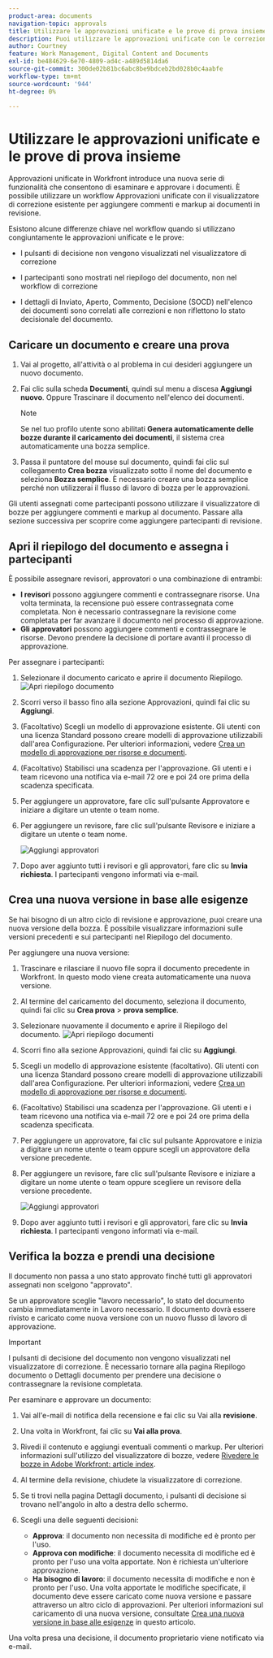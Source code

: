 ```yaml
---
product-area: documents
navigation-topic: approvals
title: Utilizzare le approvazioni unificate e le prove di prova insieme
description: Puoi utilizzare le approvazioni unificate con le correzioni.
author: Courtney
feature: Work Management, Digital Content and Documents
exl-id: be484629-6e70-4809-ad4c-a489d5814da6
source-git-commit: 300de02b81bc6abc8be9bdceb2bd028b0c4aabfe
workflow-type: tm+mt
source-wordcount: '944'
ht-degree: 0%

---
```


# Utilizzare le approvazioni unificate e le prove di prova insieme

Approvazioni unificate in Workfront introduce una nuova serie di funzionalità che consentono di esaminare e approvare i documenti. È possibile utilizzare un workflow Approvazioni unificate con il visualizzatore di correzione esistente per aggiungere commenti e markup ai documenti in revisione.

Esistono alcune differenze chiave nel workflow quando si utilizzano congiuntamente le approvazioni unificate e le prove:

* I pulsanti di decisione non vengono visualizzati nel visualizzatore di correzione

* I partecipanti sono mostrati nel riepilogo del documento, non nel workflow di correzione

* I dettagli di Inviato, Aperto, Commento, Decisione (SOCD) nell&#39;elenco dei documenti sono correlati alle correzioni e non riflettono lo stato decisionale del documento.

## Caricare un documento e creare una prova

1. Vai al progetto, all&#39;attività o al problema in cui desideri aggiungere un nuovo documento.
1. Fai clic sulla scheda **Documenti**, quindi sul menu a discesa **Aggiungi nuovo**.
Oppure
Trascinare il documento nell&#39;elenco dei documenti.

   >[!NOTE]
   >
   >Se nel tuo profilo utente sono abilitati **Genera automaticamente delle bozze durante il caricamento dei documenti**, il sistema crea automaticamente una bozza semplice.

1. Passa il puntatore del mouse sul documento, quindi fai clic sul collegamento **Crea bozza** visualizzato sotto il nome del documento e seleziona **Bozza semplice**. È necessario creare una bozza semplice perché non utilizzerai il flusso di lavoro di bozza per le approvazioni.

Gli utenti assegnati come partecipanti possono utilizzare il visualizzatore di bozze per aggiungere commenti e markup al documento. Passare alla sezione successiva per scoprire come aggiungere partecipanti di revisione.

## Apri il riepilogo del documento e assegna i partecipanti

È possibile assegnare revisori, approvatori o una combinazione di entrambi:

* **I revisori** possono aggiungere commenti e contrassegnare risorse. Una volta terminata, la recensione può essere contrassegnata come completata. Non è necessario contrassegnare la revisione come completata per far avanzare il documento nel processo di approvazione.
* **Gli approvatori** possono aggiungere commenti e contrassegnare le risorse. Devono prendere la decisione di portare avanti il processo di approvazione.

Per assegnare i partecipanti:

1. Selezionare il documento caricato e aprire il documento Riepilogo.
   ![Apri riepilogo documento](assets/open-doc-summary.png)

1. Scorri verso il basso fino alla sezione Approvazioni, quindi fai clic su **Aggiungi**.

1. (Facoltativo) Scegli un modello di approvazione esistente. Gli utenti con una licenza Standard possono creare modelli di approvazione utilizzabili dall&#39;area Configurazione. Per ulteriori informazioni, vedere [Crea un modello di approvazione per risorse e documenti](/help/quicksilver/review-and-approve-work/document-reviews-and-approvals/manage-document-approvals/create-approval-template.md).

1. (Facoltativo) Stabilisci una scadenza per l&#39;approvazione. Gli utenti e i team ricevono una notifica via e-mail 72 ore e poi 24 ore prima della scadenza specificata.

1. Per aggiungere un approvatore, fare clic sull&#39;pulsante Approvatore e iniziare a digitare un utente o team nome.

1. Per aggiungere un revisore, fare clic sull&#39;pulsante Revisore e iniziare a digitare un utente o team nome.

   ![Aggiungi approvatori](assets/add-approvers.png)

1. Dopo aver aggiunto tutti i revisori e gli approvatori, fare clic su **Invia richiesta**. I partecipanti vengono informati via e-mail.

## Crea una nuova versione in base alle esigenze

Se hai bisogno di un altro ciclo di revisione e approvazione, puoi creare una nuova versione della bozza.  <!-- and add the previous participants, new participants, or a mix of both. --> È possibile visualizzare informazioni sulle versioni precedenti e sui partecipanti nel Riepilogo del documento.

Per aggiungere una nuova versione:

1. Trascinare e rilasciare il nuovo file sopra il documento precedente in Workfront. In questo modo viene creata automaticamente una nuova versione.

1. Al termine del caricamento del documento, seleziona il documento, quindi fai clic su **Crea prova** > **prova semplice**.

1. Selezionare nuovamente il documento e aprire il Riepilogo del documento.
   ![Apri riepilogo documenti](assets/open-doc-summary.png)

1. Scorri fino alla sezione Approvazioni, quindi fai clic su **Aggiungi**.

1. Scegli un modello di approvazione esistente (facoltativo). Gli utenti con una licenza Standard possono creare modelli di approvazione utilizzabili dall&#39;area Configurazione. Per ulteriori informazioni, vedere [Crea un modello di approvazione per risorse e documenti](/help/quicksilver/review-and-approve-work/document-reviews-and-approvals/manage-document-approvals/create-approval-template.md).

1. (Facoltativo) Stabilisci una scadenza per l&#39;approvazione. Gli utenti e i team ricevono una notifica via e-mail 72 ore e poi 24 ore prima della scadenza specificata.

1. Per aggiungere un approvatore, fai clic sul pulsante Approvatore e inizia a digitare un nome utente o team<span class="preview"> oppure scegli un approvatore della versione precedente.</span>

1. Per aggiungere un revisore, fare clic sull&#39;pulsante Revisore e iniziare a digitare un nome utente o team <span class="preview">oppure scegliere un revisore della versione precedente. </span>

   ![Aggiungi approvatori](assets/add-approvers.png)

1. Dopo aver aggiunto tutti i revisori e gli approvatori, fare clic su **Invia richiesta**. I partecipanti vengono informati via e-mail.

<!-- add info about reusing previous participants once released -->


## Verifica la bozza e prendi una decisione

Il documento non passa a uno stato approvato finché tutti gli approvatori assegnati non scelgono &quot;approvato&quot;.

Se un approvatore sceglie &quot;lavoro necessario&quot;, lo stato del documento cambia immediatamente in Lavoro necessario. Il documento dovrà essere rivisto e caricato come nuova versione con un nuovo flusso di lavoro di approvazione.

>[!IMPORTANT]
>
>I pulsanti di decisione del documento non vengono visualizzati nel visualizzatore di correzione. È necessario tornare alla pagina Riepilogo documento o Dettagli documento per prendere una decisione o contrassegnare la revisione completata.

Per esaminare e approvare un documento:

1. Vai all&#39;e-mail di notifica della recensione e fai clic su Vai alla **revisione**.

1. Una volta in Workfront, fai clic su **Vai alla prova**.

1. Rivedi il contenuto e aggiungi eventuali commenti o markup. Per ulteriori informazioni sull&#39;utilizzo del visualizzatore di bozze, vedere [Rivedere le bozze in Adobe Workfront: article index](/help/quicksilver/review-and-approve-work/proofing/reviewing-proofs-within-workfront/review-proofs-in-wf.md).

1. Al termine della revisione, chiudete la visualizzatore di correzione.

1. Se ti trovi nella pagina Dettagli documento, i pulsanti di decisione si trovano nell&#39;angolo in alto a destra dello schermo.

1. Scegli una delle seguenti decisioni:

   * **Approva**: il documento non necessita di modifiche ed è pronto per l&#39;uso.
   * **Approva con modifiche**: il documento necessita di modifiche ed è pronto per l&#39;uso una volta apportate. Non è richiesta un&#39;ulteriore approvazione.
   * **Ha bisogno di lavoro**: il documento necessita di modifiche e non è pronto per l&#39;uso. Una volta apportate le modifiche specificate, il documento deve essere caricato come nuova versione e passare attraverso un altro ciclo di approvazioni. Per ulteriori informazioni sul caricamento di una nuova versione, consultate [Crea una nuova versione in base alle esigenze](#create-a-new-version-as-needed) in questo articolo.

Una volta presa una decisione, il documento proprietario viene notificato via e-mail.
